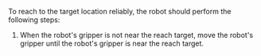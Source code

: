 To reach to the target location reliably, the robot should perform the following steps:
1. When the robot's gripper is not near the reach target, move the robot's gripper until the robot's gripper is near the reach target.